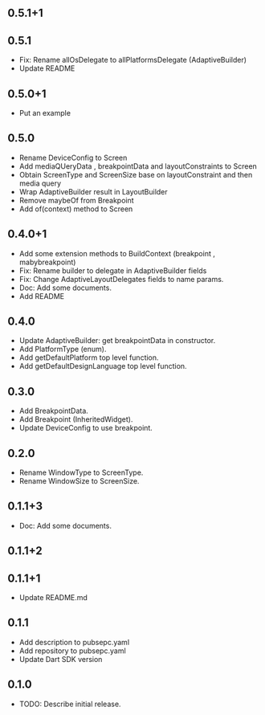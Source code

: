 ## 0.5.1+1

## 0.5.1

* Fix: Rename allOsDelegate to allPlatformsDelegate (AdaptiveBuilder)
* Update README

## 0.5.0+1

* Put an example

## 0.5.0

* Rename DeviceConfig to Screen
* Add mediaQUeryData , breakpointData and layoutConstraints to Screen
* Obtain ScreenType and ScreenSize base on layoutConstraint and then media query
* Wrap AdaptiveBuilder result in LayoutBuilder
* Remove maybeOf from Breakpoint
* Add of(context) method to Screen

## 0.4.0+1

* Add some extension methods to BuildContext (breakpoint , mabybreakpoint)
* Fix: Rename builder to delegate in AdaptiveBuilder fields
* Fix: Change AdaptiveLayoutDelegates fields to name params.
* Doc: Add some documents.
* Add README

## 0.4.0

* Update AdaptiveBuilder: get breakpointData in constructor.
* Add PlatformType (enum).
* Add getDefaultPlatform top level function.
* Add getDefaultDesignLanguage top level function.

## 0.3.0

* Add BreakpointData.
* Add Breakpoint (InheritedWidget).
* Update DeviceConfig to use breakpoint.

## 0.2.0

* Rename WindowType to ScreenType.
* Rename WindowSize to ScreenSize.

## 0.1.1+3

* Doc: Add some documents.

## 0.1.1+2

## 0.1.1+1

* Update README.md

## 0.1.1

* Add description to pubsepc.yaml
* Add repository to pubsepc.yaml
* Update Dart SDK version 

## 0.1.0

* TODO: Describe initial release.

